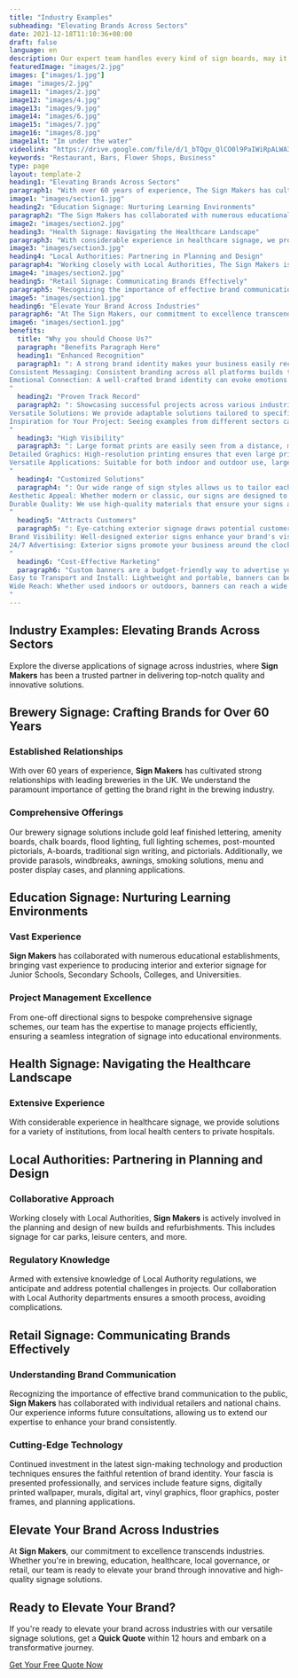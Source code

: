 ```yaml
---
title: "Industry Examples"
subheading: "Elevating Brands Across Sectors"
date: 2021-12-18T11:10:36+08:00
draft: false
language: en
description: Our expert team handles every kind of sign boards, may it be a 3D sign, interior signboards, or exterior signboards, ensuring top-notch quality.
featuredImage: "images/2.jpg"
images: ["images/1.jpg"]
image: "images/2.jpg"
image11: "images/2.jpg"
image12: "images/4.jpg"
image13: "images/9.jpg"
image14: "images/6.jpg"
image15: "images/7.jpg"
image16: "images/8.jpg"
image1alt: "Im under the water"
videolink: "https://drive.google.com/file/d/1_bTQgv_QlCO0l9PaIWiRpALWA3QG1yzx/preview"
keywords: "Restaurant, Bars, Flower Shops, Business"
type: page 
layout: template-2
heading1: "Elevating Brands Across Sectors"
paragraph1: "With over 60 years of experience, The Sign Makers has cultivated strong relationships with leading breweries in the UK. We understand the paramount importance of getting the brand right in the brewing industry. Our brewery signage solutions include gold leaf finished lettering, amenity boards, chalk boards, flood lighting, full lighting schemes, post-mounted pictorials, A-boards, traditional sign writing, and pictorials. Additionally, we provide parasols, windbreaks, awnings, smoking solutions, menu and poster display cases, and planning applications."
image1: "images/section1.jpg"
heading2: "Education Signage: Nurturing Learning Environments"
paragraph2: "The Sign Makers has collaborated with numerous educational establishments, bringing vast experience to producing interior and exterior signage for Junior Schools, Secondary Schools, Colleges, and Universities. From one-off directional signs to bespoke comprehensive signage schemes, our team has the expertise to manage projects efficiently, ensuring a seamless integration of signage into educational environments."
image2: "images/section2.jpg"
heading3: "Health Signage: Navigating the Healthcare Landscape"
paragraph3: "With considerable experience in healthcare signage, we provide solutions for a variety of institutions, from local health centers to private hospitals. Our collaborative approach with Local Authorities includes signage for car parks, leisure centers, and more. Armed with extensive knowledge of Local Authority regulations, we anticipate and address potential challenges in projects, ensuring a smooth process and avoiding complications."
image3: "images/section3.jpg"
heading4: "Local Authorities: Partnering in Planning and Design"
paragraph4: "Working closely with Local Authorities, The Sign Makers is actively involved in the planning and design of new builds and refurbishments. Our expertise ensures a collaborative approach, addressing regulatory knowledge and ensuring a smooth project process."
image4: "images/section2.jpg"
heading5: "Retail Signage: Communicating Brands Effectively"
paragraph5: "Recognizing the importance of effective brand communication to the public, The Sign Makers has collaborated with individual retailers and national chains. Our experience informs future consultations, allowing us to extend our expertise to enhance your brand consistently. Continued investment in the latest sign-making technology and production techniques ensures the faithful retention of brand identity. Our services include feature signs, digitally printed wallpaper, murals, digital art, vinyl graphics, floor graphics, poster frames, and planning applications."
image5: "images/section1.jpg"
heading6: "Elevate Your Brand Across Industries"
paragraph6: "At The Sign Makers, our commitment to excellence transcends industries. Whether you’re in brewing, education, healthcare, local governance, or retail, our team is ready to elevate your brand through innovative and high-quality signage solutions."
image6: "images/section1.jpg"
benefits:
  title: "Why you should Choose Us?"
  paragraph: "Benefits Paragraph Here"
  heading1: "Enhanced Recognition"
  paragraph1: ": A strong brand identity makes your business easily recognizable, helping you stand out in a crowded market.
Consistent Messaging: Consistent branding across all platforms builds trust and loyalty among your customers.
Emotional Connection: A well-crafted brand identity can evoke emotions and create a deeper connection with your audience.
"
  heading2: "Proven Track Record"
  paragraph2: ": Showcasing successful projects across various industries demonstrates our experience and reliability.
Versatile Solutions: We provide adaptable solutions tailored to specific industry needs, ensuring your signage aligns perfectly with your business goals.
Inspiration for Your Project: Seeing examples from different sectors can inspire innovative ideas for your own signage needs.
"
  heading3: "High Visibility"
  paragraph3: ": Large format prints are easily seen from a distance, making them perfect for attracting attention in busy areas.
Detailed Graphics: High-resolution printing ensures that even large prints have crisp, clear details, enhancing your brand's image.
Versatile Applications: Suitable for both indoor and outdoor use, large format prints can be used for various purposes, from advertisements to decorative art.
"
  heading4: "Customized Solutions"
  paragraph4: ": Our wide range of sign styles allows us to tailor each sign to your specific brand needs and preferences.
Aesthetic Appeal: Whether modern or classic, our signs are designed to enhance your business's visual appeal and complement your overall brand aesthetic.
Durable Quality: We use high-quality materials that ensure your signs are durable and long-lasting, providing excellent value for your investment.
"
  heading5: "Attracts Customers"
  paragraph5: ": Eye-catching exterior signage draws potential customers into your business, increasing foot traffic and sales.
Brand Visibility: Well-designed exterior signs enhance your brand's visibility, making it easy for customers to find you.
24/7 Advertising: Exterior signs promote your business around the clock, providing continuous advertising without ongoing costs.
"
  heading6: "Cost-Effective Marketing"
  paragraph6: "Custom banners are a budget-friendly way to advertise your business, events, or promotions.
Easy to Transport and Install: Lightweight and portable, banners can be easily transported and set up, making them ideal for temporary displays or events.
Wide Reach: Whether used indoors or outdoors, banners can reach a wide audience, increasing brand awareness and engagement.
"
---
```


## Industry Examples: Elevating Brands Across Sectors

Explore the diverse applications of signage across industries, where **Sign Makers** has been a trusted partner in delivering top-notch quality and innovative solutions.

## Brewery Signage: Crafting Brands for Over 60 Years

### Established Relationships
With over 60 years of experience, **Sign Makers** has cultivated strong relationships with leading breweries in the UK. We understand the paramount importance of getting the brand right in the brewing industry.

### Comprehensive Offerings
Our brewery signage solutions include gold leaf finished lettering, amenity boards, chalk boards, flood lighting, full lighting schemes, post-mounted pictorials, A-boards, traditional sign writing, and pictorials. Additionally, we provide parasols, windbreaks, awnings, smoking solutions, menu and poster display cases, and planning applications.

## Education Signage: Nurturing Learning Environments

### Vast Experience
**Sign Makers** has collaborated with numerous educational establishments, bringing vast experience to producing interior and exterior signage for Junior Schools, Secondary Schools, Colleges, and Universities.

### Project Management Excellence
From one-off directional signs to bespoke comprehensive signage schemes, our team has the expertise to manage projects efficiently, ensuring a seamless integration of signage into educational environments.

## Health Signage: Navigating the Healthcare Landscape

### Extensive Experience
With considerable experience in healthcare signage, we provide solutions for a variety of institutions, from local health centers to private hospitals.

## Local Authorities: Partnering in Planning and Design

### Collaborative Approach
Working closely with Local Authorities, **Sign Makers** is actively involved in the planning and design of new builds and refurbishments. This includes signage for car parks, leisure centers, and more.

### Regulatory Knowledge
Armed with extensive knowledge of Local Authority regulations, we anticipate and address potential challenges in projects. Our collaboration with Local Authority departments ensures a smooth process, avoiding complications.

## Retail Signage: Communicating Brands Effectively

### Understanding Brand Communication
Recognizing the importance of effective brand communication to the public, **Sign Makers** has collaborated with individual retailers and national chains. Our experience informs future consultations, allowing us to extend our expertise to enhance your brand consistently.

### Cutting-Edge Technology
Continued investment in the latest sign-making technology and production techniques ensures the faithful retention of brand identity. Your fascia is presented professionally, and services include feature signs, digitally printed wallpaper, murals, digital art, vinyl graphics, floor graphics, poster frames, and planning applications.

## Elevate Your Brand Across Industries

At **Sign Makers**, our commitment to excellence transcends industries. Whether you're in brewing, education, healthcare, local governance, or retail, our team is ready to elevate your brand through innovative and high-quality signage solutions.

## Ready to Elevate Your Brand?

If you're ready to elevate your brand across industries with our versatile signage solutions, get a **Quick Quote** within 12 hours and embark on a transformative journey.

[Get Your Free Quote Now](/book-consultation/)
